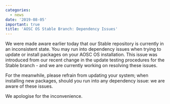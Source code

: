 ```yaml
---
categories:
  - news
date: '2019-08-05'
important: true
title: 'AOSC OS Stable Branch: Dependency Issues'
---
```



We were made aware earlier today that our Stable repository is currently in an inconsistent state. You may run into dependency issues when trying to update or install packages on your AOSC OS installation. This issue was introduced from our recent change in the update testing procedures for the Stable branch - and we are currently working on resolving these issues.

For the meanwhile, please refrain from updating your system; when installing new packages, should you run into any dependency issue: we are aware of these issues.

We apologise for the inconvenience.